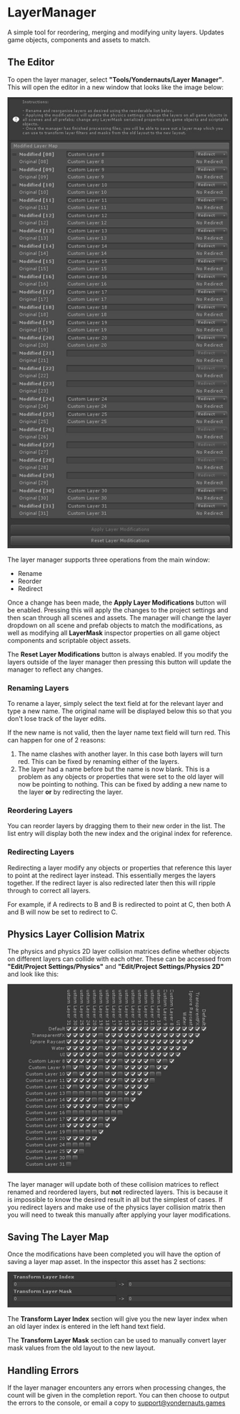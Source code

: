 # LayerManager

A simple tool for reordering, merging and modifying unity layers. Updates game objects, components and assets to match.

## The Editor

To open the layer manager, select **"Tools/Yondernauts/Layer Manager"**. This will open the editor in a new window that looks like the image below:

![Editor](/images/editor.jpg?raw=true)

The layer manager supports three operations from the main window:
+ Rename
+ Reorder
+ Redirect

Once a change has been made, the **Apply Layer Modifications** button will be enabled. Pressing this will apply the changes to the project settings and then scan through all scenes and assets. The manager will change the layer dropdown on all scene and prefab objects to match the modifications, as well as modifying all **LayerMask** inspector properties on all game object components and scriptable object assets.

The **Reset Layer Modifications** button is always enabled. If you modify the layers outside of the layer manager then pressing this button will update the manager to reflect any changes.

### Renaming Layers

To rename a layer, simply select the text field at for the relevant layer and type a new name. The original name will be displayed below this so that you don't lose track of the layer edits.

If the new name is not valid, then the layer name text field will turn red. This can happen for one of 2 reasons:
1. The name clashes with another layer. In this case both layers will turn red. This can be fixed by renaming either of the layers.
2. The layer had a name before but the name is now blank. This is a problem as any objects or properties that were set to the old layer will now be pointing to nothing. This can be fixed by adding a new name to the layer **or** by redirecting the layer.

### Reordering Layers

You can reorder layers by dragging them to their new order in the list. The list entry will display both the new index and the original index for reference.

### Redirecting Layers

Redirecting a layer modify any objects or properties that reference this layer to point at the redirect layer instead. This essentially merges the layers together. If the redirect layer is also redirected later then this will ripple through to correct all layers.

For example, if A redirects to B and B is redirected to point at C, then both A and B will now be set to redirect to C.

## Physics Layer Collision Matrix

The physics and physics 2D layer collision matrices define whether objects on different layers can collide with each other. These can be accessed from **"Edit/Project Settings/Physics"** and **"Edit/Project Settings/Physics 2D"** and look like this:

![Layer Collision Matrix](/images/collision-matrix.jpg?raw=true)

The layer manager will update both of these collision matrices to reflect renamed and reordered layers, but **not** redirected layers. This is because it is impossible to know the desired result in all but the simplest of cases. If you redirect layers and make use of the physics layer collision matrix then you will need to tweak this manually after applying your layer modifications.

## Saving The Layer Map

Once the modifications have been completed you will have the option of saving a layer map asset. In the inspector this asset has 2 sections:

![Layer Map](/images/layer-map.jpg?raw=true)

The **Transform Layer Index** section will give you the new layer index when an old layer index is entered in the left hand text field.

The **Transform Layer Mask** section can be used to manually convert layer mask values from the old layout to the new layout.

## Handling Errors

If the layer manager encounters any errors when processing changes, the count will be given in the completion report. You can then choose to output the errors to the console, or email a copy to support@yondernauts.games